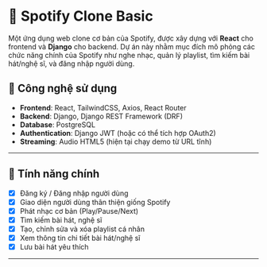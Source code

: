 # 🎵 Spotify Clone Basic

Một ứng dụng web clone cơ bản của Spotify, được xây dựng với **React** cho frontend và **Django** cho backend. Dự án này nhằm mục đích mô phỏng các chức năng chính của Spotify như nghe nhạc, quản lý playlist, tìm kiếm bài hát/nghệ sĩ, và đăng nhập người dùng.

## 🔧 Công nghệ sử dụng

- **Frontend**: React, TailwindCSS, Axios, React Router
- **Backend**: Django, Django REST Framework (DRF)
- **Database**: PostgreSQL 
- **Authentication**: Django JWT (hoặc có thể tích hợp OAuth2)
- **Streaming**: Audio HTML5 (hiện tại chạy demo từ URL tĩnh)

---

## 🚀 Tính năng chính

- [x] Đăng ký / Đăng nhập người dùng
- [x] Giao diện người dùng thân thiện giống Spotify
- [x] Phát nhạc cơ bản (Play/Pause/Next)
- [x] Tìm kiếm bài hát, nghệ sĩ
- [x] Tạo, chỉnh sửa và xóa playlist cá nhân
- [x] Xem thông tin chi tiết bài hát/nghệ sĩ
- [x] Lưu bài hát yêu thích

---
